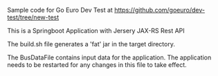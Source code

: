 Sample code for Go Euro Dev Test at https://github.com/goeuro/dev-test/tree/new-test

This is a Springboot Application with Jersery JAX-RS Rest API

The build.sh file generates a 'fat' jar in the target directory.

The BusDataFile contains input data for the application. 
The application needs to be restarted for any changes in this file to take effect.
